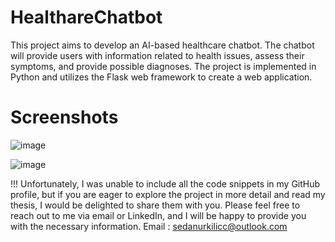 # HealthareChatbot
This project aims to develop an AI-based healthcare chatbot. The chatbot will provide users with information related to health issues, assess their symptoms, and provide possible diagnoses. The project is implemented in Python and utilizes the Flask web framework to create a web application.

# Screenshots

![image](https://github.com/sedanurkilic/HealthareChatbot/assets/75687178/e8b866ad-91ba-4f8d-b8e2-f478b4432b61)

![image](https://github.com/sedanurkilic/HealthareChatbot/assets/75687178/6f6ed647-f191-42ae-9524-da8def489e2b)

!!! Unfortunately, I was unable to include all the code snippets in my GitHub profile, but if you are eager to explore the project in more detail and read my thesis, I would be delighted to share them with you. Please feel free to reach out to me via email or LinkedIn, and I will be happy to provide you with the necessary information.
Email : sedanurkilicc@outlook.com
